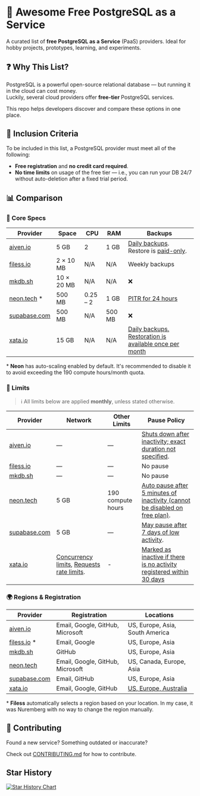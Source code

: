 # 🐘 Awesome Free PostgreSQL as a Service

A curated list of **free PostgreSQL as a Service** (PaaS) providers. Ideal for hobby projects, prototypes, learning, and experiments.

## ❓ Why This List?

PostgreSQL is a powerful open-source relational database — but running it in the cloud can cost money.  
Luckily, several cloud providers offer **free-tier** PostgreSQL services.

This repo helps developers discover and compare these options in one place.

## 📌 Inclusion Criteria

To be included in this list, a PostgreSQL provider must meet all of the following:

- **Free registration** and **no credit card required**.
- **No time limits** on usage of the free tier — i.e., you can run your DB 24/7 without auto-deletion after a fixed trial period.

## 📊 Comparison

### 🔧 Core Specs

| Provider                             | Space      | CPU      | RAM    | Backups                                                                                                                                                                                 |
| ------------------------------------ | ---------- | -------- | ------ | --------------------------------------------------------------------------------------------------------------------------------------------------------------------------------------- |
| [aiven.io](https://aiven.io)         | 5 GB       | 2        | 1 GB   | [Daily backups](https://aiven.io/docs/products/postgresql/concepts/pg-backups). Restore is [paid-only](https://aiven.io/community/forum/t/how-do-i-get-mysql-backup-in-free-tier/1127). |
| [filess.io](https://filess.io)       | 2 × 10 MB  | N/A      | N/A    | Weekly backups                                                                                                                                                                          |
| [mkdb.sh](https://www.mkdb.sh)       | 10 × 20 MB | N/A      | N/A    | ❌                                                                                                                                                                                       |
| [neon.tech](https://neon.tech) *     | 500 MB     | 0.25 – 2 | 1 GB   | [PITR for 24 hours](https://neon.tech/docs/manage/backups)                                                                                                                              |
| [supabase.com](https://supabase.com) | 500 MB     | N/A      | 500 MB | ❌                                                                                                                                                                                       |
| [xata.io](https://lite.xata.io/)     | 15 GB      | N/A      | N/A    | [Daily backups. Restoration is available once per month](https://xata.io/docs/concepts/pricing#daily-backups)                                                                          |

\* **Neon** has auto-scaling enabled by default. It's recommended to disable it to avoid exceeding the 190 compute hours/month quota.

### 🛑 Limits

> ℹ️ All limits below are applied **monthly**, unless stated otherwise.

| Provider                             | Network                                                                                                                                                  | Other Limits           | Pause Policy                                                                                                                                                                          |
| ------------------------------------ | -------------------------------------------------------------------------------------------------------------------------------------------------------- | ---------------------- | ------------------------------------------------------------------------------------------------------------------------------------------------------------------------------------- |
| [aiven.io](https://aiven.io)         | —                                                                                                                                                        | —                      | [Shuts down after inactivity; exact duration not specified](https://aiven.io/docs/platform/concepts/free-plan#free-plan-features-and-limitations).                                    |
| [filess.io](https://filess.io)       | —                                                                                                                                                        | —                      | No pause                                                                                                                                                                              |
| [mkdb.sh](https://www.mkdb.sh)       | —                                                                                                                                                        | —                      | No pause                                                                                                                                                                              |
| [neon.tech](https://neon.tech)       | 5 GB                                                                                                                                                     | 190 compute hours      | [Auto pause after 5 minutes of inactivity (cannot be disabled on free plan)](https://neon.tech/docs/guides/scale-to-zero-guide).                                                      |
| [supabase.com](https://supabase.com) | 5 GB                                                                                                                                                     | —                      | [May pause after 7 days of low activity](https://supabase.com/docs/guides/deployment/going-into-prod#availability).                                                                   |
| [xata.io](https://lite.xata.io/)     | [Concurrency limits](https://xata.io/docs/concepts/pricing#concurrency-limit), [Requests rate limits](https://xata.io/docs/concepts/pricing#rate-limit). | -                      | [Marked as inactive if there is no activity registered within 30 days](https://xata.io/docs/inactive-branches)                                                                        |

### 🌍 Regions & Registration

| Provider                             | Registration                     | Locations                                                                       |
| ------------------------------------ | -------------------------------- | ------------------------------------------------------------------------------- |
| [aiven.io](https://aiven.io)         | Email, Google, GitHub, Microsoft | US, Europe, Asia, South America                                                 |
| [filess.io](https://filess.io) *     | Email, Google                    | US, Europe, Asia                                                                |
| [mkdb.sh](https://www.mkdb.sh)       | GitHub                           | US, Europe, Asia                                                                |
| [neon.tech](https://neon.tech)       | Email, Google, GitHub, Microsoft | US, Canada, Europe, Asia                                                        |
| [supabase.com](https://supabase.com) | Email, GitHub                    | US, Europe, Asia                                                                |
| [xata.io](https://lite.xata.io/)     | Email, Google, GitHub            | [US, Europe, Australia](https://xata.io/docs/getting-started/available-regions) |

\* **Filess** automatically selects a region based on your location. In my case, it was Nuremberg with no way to change the region manually.

## 🤝 Contributing

Found a new service? Something outdated or inaccurate?

Check out [CONTRIBUTING.md](CONTRIBUTING.md) for how to contribute.

## Star History

[![Star History Chart](https://api.star-history.com/svg?repos=alexeyfv/awesome-free-postgres&type=Date)](https://www.star-history.com/#alexeyfv/awesome-free-postgres&Date)
